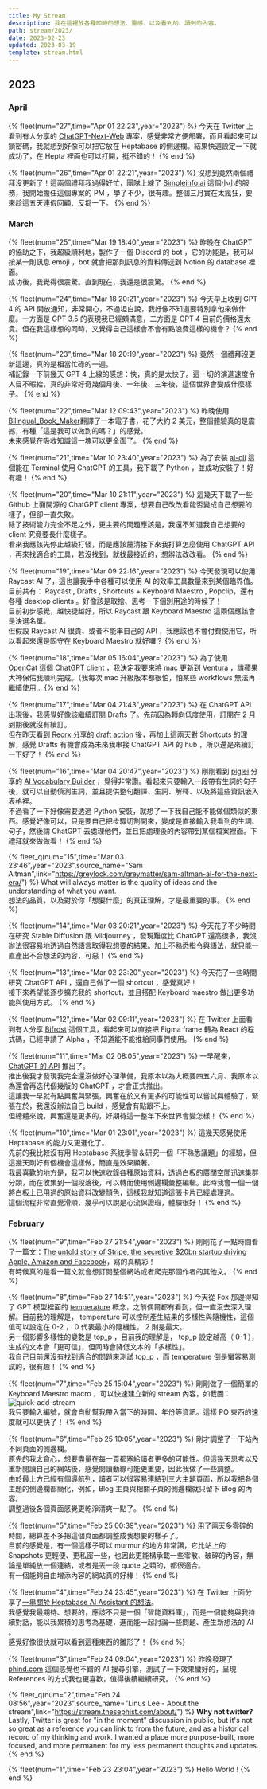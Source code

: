 ```yaml
---
title: My Stream
description: 我在這裡放各種即時的想法、靈感、以及看到的、讀到的內容。
path: stream/2023/
date: 2023-02-23
updated: 2023-03-19
template: stream.html
---
```


## 2023

### April

{% fleet(num="27",time="Apr 01 22:23",year="2023") %}
今天在 Twitter 上看到有人分享的 <a href="https://github.com/Yidadaa/ChatGPT-Next-Web">ChatGPT-Next-Web</a> 專案，感覺非常方便部署，而且看起來可以鎖密碼，我就想到好像可以把它放在 Heptabase 的側邊欄。結果快速設定一下就成功了，在 Hepta 裡面也可以打開，挺不錯的！
{% end %}


{% fleet(num="26",time="Apr 01 22:21",year="2023") %}
沒想到竟然兩個禮拜沒更新了！這兩個禮拜我過得好忙，團隊上線了 <a href="https://simpleinfo.ai">Simpleinfo.ai</a> 這個小小的服務，我開始擔任這個專案的 PM ，學了不少，很有趣。整個三月實在太瘋狂，要來趁這五天連假回顧、反芻一下。
{% end %}


### March

{% fleet(num="25",time="Mar 19 18:40",year="2023") %}
昨晚在 ChatGPT 的協助之下，我超級順利地，製作了一個 Discord 的 bot ，它的功能是，我可以按某一則訊息 emoji ，bot 就會把那則訊息的資料傳送到 Notion 的 database 裡面。<br>成功後，我覺得很震驚。直到現在，我還是很震驚。
{% end %}

{% fleet(num="24",time="Mar 18 20:21",year="2023") %}
今天早上收到 GPT 4 的 API 開放通知，非常開心，不過坦白說，我好像不知道要特別拿他來做什麼。一方面是 GPT 3.5 的表現我已經頗滿意，二方面是 GPT 4 目前的價格還太貴。但在我這樣想的同時，又覺得自己這樣會不會有點浪費這樣的機會？
{% end %}

{% fleet(num="23",time="Mar 18 20:19",year="2023") %}
竟然一個禮拜沒更新這邊，真的是相當忙碌的一週。<br>補記錄一下前幾天 GPT 4 上線的感想：快，真的是太快了。這一切的演進速度令人目不暇給，真的非常好奇幾個月後、一年後、三年後，這個世界會變成什麼樣子。
{% end %}

{% fleet(num="22",time="Mar 12 09:43",year="2023") %}
昨晚使用 <a href="https://github.com/yihong0618/bilingual_book_maker">Bilingual_Book_Maker</a>翻譯了一本電子書，花了大約 2 美元，整個體驗真的是震撼，有種「這是我可以做到的嗎？」的感覺。<br>未來感覺在吸收知識這一塊可以更全面了。
{% end %}

{% fleet(num="21",time="Mar 10 23:40",year="2023") %}
為了安裝 <a href="https://github.com/yufeikang/ai-cli">ai-cli</a> 這個能在 Terminal 使用 ChatGPT 的工具，我下載了 Python ，並成功安裝了！好有趣！
{% end %}

{% fleet(num="20",time="Mar 10 21:11",year="2023") %}
這幾天下載了一些 Github 上面開源的 ChatGPT client 專案，想要自己改改看能否變成自己想要的樣子，但卻一直失敗。<br>
除了技術能力完全不足之外，更主要的問題應該是，我還不知道我自己想要的 client 究竟要長什麼樣子。<br>
看來我應該先停止越級打怪，而是應該釐清接下來我打算怎麼使用 ChatGPT API ，再來找適合的工具，若沒找到，就找最接近的，想辦法改改看。
{% end %}

{% fleet(num="19",time="Mar 09 22:16",year="2023") %}
今天發現可以使用 Raycast AI 了，這也讓我手中各種可以使用 AI 的效率工具數量來到某個臨界值。<br>
目前共有： Raycast , Drafts , Shortcuts + Keyboard Maestro , Popclip，還有各種 desktop clients 。好像該是取捨、思考一下個別用途的時候了！<br>
目前初步感覺，越快捷越好，所以 Raycast 跟 Keyboard Maestro 這兩個應該會是決選名單。<br>但假設 Raycast AI 很貴、或者不能串自己的 API ，我應該也不會付費使用它，所以看起來還是固守在 Keyboard Maestro 就好囉？
{% end %}

{% fleet(num="18",time="Mar 05 16:04",year="2023") %}
為了使用 <a href="https://apps.apple.com/app/opencat/id6445999201?mt=12
">OpenCat</a> 這個 ChatGPT client ，我決定我要來將 mac 更新到 Ventura ，請蘋果大神保佑我順利完成。（我每次 mac 升級版本都很怕，怕某些 workflows 無法再繼續使用...
{% end %}

{% fleet(num="17",time="Mar 04 21:43",year="2023") %}
在 ChatGPT API 出現後，我感覺好像該繼續訂閱 Drafts 了。先前因為轉向低度使用，訂閱在 2 月到期後就沒有續訂。<br>
但在昨天看到 <a href="https://twitter.com/novoreorx/status/1631598188187746304">Reorx 分享的 draft action</a> 後，再加上這兩天對 Shortcuts 的理解，感覺 Drafts 有機會成為未來我串接 ChatGPT API 的 hub ，所以還是來續訂一下好了！
{% end %}

{% fleet(num="16",time="Mar 04 20:47",year="2023") %}
剛剛看到 <a href="https://twitter.com/Piglei/status/1631943319109656576">piglei</a> 分享的 <a href="https://github.com/piglei/ai-vocabulary-builder">AI Vocabulary Builder</a> ，覺得非常讚。看起來只要輸入一段帶有生詞的句子後，就可以自動偵測生詞，並且提供整句翻譯、生詞、解釋、以及將這些資訊嵌入表格裡。
<br>
不過看了一下好像需要透過 Python 安裝，就想了一下我自己能不能做個類似的東西。感覺好像可以，只是要自己把步驟切割開來，變成是直接輸入我看到的生詞、句子，然後請 ChatGPT 去處理他們，並且把處理後的內容帶到某個檔案裡面。下禮拜就來做做看！
{% end %}

{% fleet_q(num="15",time="Mar 03 23:46",year="2023",source_name="Sam Altman",link="https://greylock.com/greymatter/sam-altman-ai-for-the-next-era/") %}
What will always matter is the quality of ideas and the understanding of what you want.
<br>
想法的品質，以及對於你「想要什麼」的真正理解，才是最重要的事。
{% end %}


{% fleet(num="14",time="Mar 03 20:21",year="2023") %}
今天花了不少時間在研究 Stable Diffusion 跟 Midjourney ，發現難度比 ChatGPT 還高很多，我沒辦法很容易地透過自然語言取得我想要的結果。加上不熟悉指令與語法，就只能一直產出不合想法的內容，可惡！
{% end %}


{% fleet(num="13",time="Mar 02 23:20",year="2023") %}
今天花了一些時間研究 ChatGPT API ，還自己做了一個 shortcut ，感覺真好！<br>
接下來希望能逐步擴充我的 shortcut，並且搭配 Keyboard maestro 做出更多功能與使用方式。
{% end %}


{% fleet(num="12",time="Mar 02 09:11",year="2023") %}
在 Twitter 上面看到有人分享 <a href="https://www.bifrost.so/">Bifrost</a> 這個工具，看起來可以直接把 Figma frame 轉為 React 的程式碼，已經申請了 Alpha ，不知道能不能推給同事們使用。
{% end %}


{% fleet(num="11",time="Mar 02 08:05",year="2023") %}
一早醒來，<a href="https://openai.com/blog/introducing-chatgpt-and-whisper-apis">ChatGPT 的 API</a> 推出了。<br>
推出後我才發現我完全還沒做好心理準備，我原本以為大概要四五六月、我原本以為還會再迭代個幾版的 ChatGPT ，才會正式推出。<br>
這讓我一早就有點興奮與緊張，興奮在於又有更多的可能性可以嘗試與體驗了，緊張在於，我還沒辦法自己 build ，感覺會有點跟不上。<br>
但總體來說，興奮還是更多的，好期待這一整年下來世界會變怎樣！
{% end %}


{% fleet(num="10",time="Mar 01 23:01",year="2023") %}
這幾天感覺使用 Heptabase 的能力又更進化了。<br>
先前的我比較沒有用 Heptabase 系統學習＆研究一個「不熟悉議題」的經驗，但這幾天剛好有個機會這樣做，簡直是效果顯著。<br>
我最喜歡的地方是，我可以快速收錄各種原始資料，透過白板的廣闊空間迅速集群分類，而在收集到一個段落後，可以轉而使用側邊欄彙整編輯。此時我會一個一個將白板上已用過的原始資料改變顏色，這樣我就知道這張卡片已經處理過。<br>
這個流程非常直覺滑順，幾乎可以說是心流保證班，體驗很好！
{% end %}


### February

{% fleet(num="9",time="Feb 27 21:54",year="2023") %}
剛剛花了一點時間看了一篇文：<a href="https://www.wired.co.uk/article/stripe-payments-apple-amazon-facebook">The untold story of Stripe, the secretive $20bn startup driving Apple, Amazon and Facebook</a>，寫的真精彩！<br>有時候真的是看一篇文就會想訂閱整個網站或者爬完那個作者的其他文。
{% end %}


{% fleet(num="8",time="Feb 27 14:51",year="2023") %}
今天從 Fox 那邊得知了 GPT 模型裡面的 <a href="https://platform.openai.com/docs/api-reference/completions/create#completions/create-temperature">temperature</a> 概念，之前偶爾都有看到，但一直沒去深入理解。目前我的理解是， temperature 可以控制產生結果的多樣性與隨機性，這個值可以設定在 0-2 ， 0 代表最小的隨機性， 2 則是最大。
<br>
另一個影響多樣性的變數是 top_p ，目前我的理解是， top_p 設定越高（ 0-1 ），生成的文本會「更可信」，但同時會降低文本的「多樣性」。
<br>
我自己目前還沒有找到適合的問題來測試 top_p ，而 temperature 倒是蠻容易測試的，很有趣！
{% end %}


{% fleet(num="7",time="Feb 25 15:04",year="2023") %}
剛剛做了一個簡單的 Keyboard Maestro macro ，可以快速建立新的 stream 內容，如截圖：
<img src="https://pinchlime-screenshots.s3.ap-northeast-1.amazonaws.com/quick-add-stream_EvcjNC.gif" loading="lazy" alt="quick-add-stream" align=center /><br>
我只要輸入編號，就會自動幫我帶入當下的時間、年份等資訊。這樣 PO 東西的速度就可以更快了！
{% end %}


{% fleet(num="6",time="Feb 25 10:05",year="2023") %}
剛才調整了一下站內不同頁面的側邊欄。<br>原先的我太貪心，想要盡量在每一頁都塞給讀者更多的可能性。但這幾天思考以及重新閱讀自己的網站後，感覺閱讀動線可能更重要，因此我做了一些調整。<br>
由於最上方已經有個導航列，讀者可以很容易連結到三大主題頁面，所以我把各個主題的側邊欄都簡化，例如，Blog 主頁與相關子頁的側邊欄就只留下 Blog 的內容。<br>調整過後各個頁面感覺更乾淨清爽一點了。
{% end %}


{% fleet(num="5",time="Feb 25 00:39",year="2023") %}
用了兩天多零碎的時間，總算差不多把這個頁面都調整成我想要的樣子了。<br>
目前的感覺是，有一個這樣子可以 murmur 的地方非常讚，它比站上的 Snapshots 更輕便、更私密一些，也因此更能構承載一些零散、破碎的內容，無論是單純放一個連結，或者是丟一段 quote 之類的，都很適合。<br>有一個能夠自由增添內容的網站真的好棒！
{% end %}

{% fleet(num="4",time="Feb 24 23:45",year="2023") %}
在 Twitter 上面分享了<a href="https://twitter.com/WuPingJu/status/1629136041985847298">一串關於 Heptabase AI Assistant 的想法</a>。<br>我感覺我最期待、想要的，應該不只是一個「智能資料庫」，而是一個能夠與我持續對話，能以我累積的思考為基礎，進而能一起討論一些問題、產生新想法的 AI 。<br>
感覺好像很快就可以看到這種東西的雛形了！
{% end %}

{% fleet(num="3",time="Feb 24 09:04",year="2023") %}
昨晚發現了 <a href="https://phind.com/">phind.com</a> 這個感覺也不錯的 AI 搜尋引擎，測試了一下效果蠻好的，呈現 References 的方式我也更喜歡，值得後續繼續研究。
{% end %}

{% fleet_q(num="2",time="Feb 24 08:56",year="2023",source_name="Linus Lee - About the stream",link="https://stream.thesephist.com/about/") %}
<strong>Why not twitter?</strong>
<br>
Lastly, Twitter is great for "in the moment" discussion in public, but it's not so great as a reference you can link to from the future, and as a historical record of my thinking and work. I wanted a place more purpose-built, more focused, and more permanent for my less permanent thoughts and updates.
{% end %}

{% fleet(num="1",time="Feb 23 23:04",year="2023") %}
Hello World !
{% end %}
